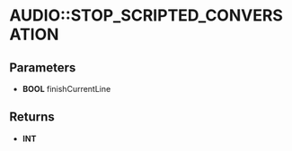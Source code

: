 # AUDIO::STOP_SCRIPTED_CONVERSATION

## Parameters
* **BOOL** finishCurrentLine

## Returns
* **INT**